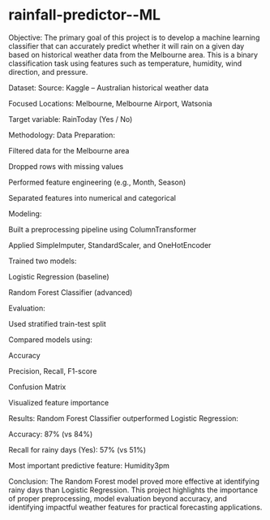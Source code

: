 # rainfall-predictor--ML
Objective:
The primary goal of this project is to develop a machine learning classifier that can accurately predict whether it will rain on a given day based on historical weather data from the Melbourne area. This is a binary classification task using features such as temperature, humidity, wind direction, and pressure.

 Dataset:
Source: Kaggle – Australian historical weather data

Focused Locations: Melbourne, Melbourne Airport, Watsonia

Target variable: RainToday (Yes / No)

 Methodology:
Data Preparation:

Filtered data for the Melbourne area

Dropped rows with missing values

Performed feature engineering (e.g., Month, Season)

Separated features into numerical and categorical

Modeling:

Built a preprocessing pipeline using ColumnTransformer

Applied SimpleImputer, StandardScaler, and OneHotEncoder

Trained two models:

Logistic Regression (baseline)

Random Forest Classifier (advanced)

Evaluation:

Used stratified train-test split

Compared models using:

Accuracy

Precision, Recall, F1-score

Confusion Matrix

Visualized feature importance

 Results:
Random Forest Classifier outperformed Logistic Regression:

Accuracy: 87% (vs 84%)

Recall for rainy days (Yes): 57% (vs 51%)

Most important predictive feature: Humidity3pm

Conclusion:
The Random Forest model proved more effective at identifying rainy days than Logistic Regression. This project highlights the importance of proper preprocessing, model evaluation beyond accuracy, and identifying impactful weather features for practical forecasting applications.

